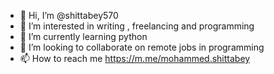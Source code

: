 - 👋 Hi, I’m @shittabey570
- 👀 I’m interested in writing , freelancing and programming
- 🌱 I’m currently learning python
- 💞️ I’m looking to collaborate on remote jobs in programming
- 📫 How to reach me https://m.me/mohammed.shittabey

<!---
shittabey570/shittabey570 is a ✨ special ✨ repository because its `README.md` (this file) appears on your GitHub profile.
You can click the Preview link to take a look at your changes.
--->

